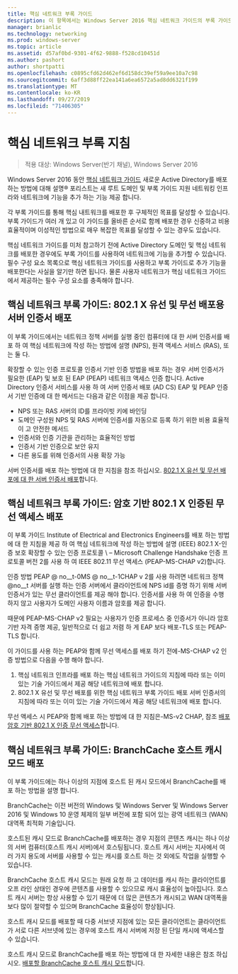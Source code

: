 ```yaml
---
title: 핵심 네트워크 부록 가이드
description: 이 항목에서는 Windows Server 2016 핵심 네트워크 가이드의 부록 가이드 개요를 제공 합니다.
manager: brianlic
ms.technology: networking
ms.prod: windows-server
ms.topic: article
ms.assetid: d57af0bd-9301-4f62-9888-f528cd10451d
ms.author: pashort
author: shortpatti
ms.openlocfilehash: c0895cfd62d462ef6d158dc39ef59a9ee10a7c98
ms.sourcegitcommit: 6aff3d88ff22ea141a6ea6572a5ad8dd6321f199
ms.translationtype: MT
ms.contentlocale: ko-KR
ms.lasthandoff: 09/27/2019
ms.locfileid: "71406305"
---
```

# <a name="core-network-companion-guidance"></a>핵심 네트워크 부록 지침

>적용 대상: Windows Server(반기 채널), Windows Server 2016

Windows Server 2016 동안 [핵심 네트워크 가이드](https://technet.microsoft.com/windows-server-docs/networking/core-network-guide/core-network-guide) 새로운 Active Directory를 배포 하는 방법에 대해 설명&reg; 포리스트는 새 루트 도메인 및 부록 가이드 지원 네트워킹 인프라와 네트워크에 기능을 추가 하는 기능 제공 합니다.

각 부록 가이드를 통해 핵심 내트워크를 배포한 후 구체적인 목표를 달성할 수 있습니다. 부록 가이드가 여러 개 있고 이 가이드를 올바른 순서로 함께 배포한 경우 신중하고 비용 효율적이며 이성적인 방법으로 매우 복잡한 목표를 달성할 수 있는 경우도 있습니다.

핵심 네트워크 가이드를 미처 참고하기 전에 Active Directory 도메인 및 핵심 네트워크를 배포한 경우에도 부록 가이드를 사용하여 네트워크에 기능을 추가할 수 있습니다. 필수 구성 요소 목록으로 핵심 네트워크 가이드를 사용하고 부록 가이드로 추가 기능을 배포한다는 사실을 알기만 하면 됩니다. 물론 사용자 네트워크가 핵심 네트워크 가이드에서 제공하는 필수 구성 요소를 충족해야 합니다.

## <a name="core-network-companion-guide-deploy-server-certificates-for-8021x-wired-and-wireless-deployments"></a>핵심 네트워크 부록 가이드: 802.1 X 유선 및 무선 배포용 서버 인증서 배포 

이 부록 가이드에서는 네트워크 정책 서버를 실행 중인 컴퓨터에 대 한 서버 인증서를 배포 하 여 핵심 네트워크에 작성 하는 방법에 설명 \(NPS\), 원격 액세스 서비스 \(RAS\), 또는 둘 다.

확장할 수 있는 인증 프로토콜 인증서 기반 인증 방법을 배포 하는 경우 서버 인증서가 필요한 \(EAP\) 및 보호 된 EAP \(PEAP\) 네트워크 액세스 인증 합니다. Active Directory 인증서 서비스를 사용 하 여 서버 인증서 배포 \(AD CS\) EAP 및 PEAP 인증서 기반 인증에 대 한 메서드는 다음과 같은 이점을 제공 합니다.

- NPS 또는 RAS 서버의 ID를 프라이빗 키에 바인딩
- 도메인 구성원 NPS 및 RAS 서버에 인증서를 자동으로 등록 하기 위한 비용 효율적이 고 안전한 메서드
- 인증서와 인증 기관을 관리하는 효율적인 방법
- 인증서 기반 인증으로 보안 유지
- 다른 용도를 위해 인증서의 사용 확장 가능
  
서버 인증서를 배포 하는 방법에 대 한 지침을 참조 하십시오. [802.1 X 유선 및 무선 배포에 대 한 서버 인증서 배포](server-certs/Deploy-Server-Certificates-for-802.1X-Wired-and-Wireless-Deployments.md)합니다.  
## <a name="core-network-companion-guide-deploy-password-based-8021x-authenticated-wireless-access"></a>핵심 네트워크 부록 가이드: 암호 기반 802.1 X 인증된 무선 액세스 배포

이 부록 가이드 Institute of Electrical and Electronics Engineers를 배포 하는 방법에 대 한 지침을 제공 하 여 핵심 네트워크에 작성 하는 방법에 설명 \(IEEE\) 802.1 X\-인증 보호 확장할 수 있는 인증 프로토콜 \ – Microsoft Challenge Handshake 인증 프로토콜 버전 2를 사용 하 여 IEEE 802.11 무선 액세스 \(PEAP\-MS\-CHAP v2\)합니다.

인증 방법 PEAP @ no__t-0MS @ no__t-1CHAP v 2를 사용 하려면 네트워크 정책 @no__t 서버를 실행 하는 인증 서버에서 클라이언트에 NPS id를 증명 하기 위해 서버 인증서가 있는 무선 클라이언트를 제공 해야 합니다. 인증서를 사용 하 여 인증을 수행 하지 않고 사용자가 도메인 사용자 이름과 암호를 제공 합니다.

때문에 PEAP\-MS\-CHAP v2 필요는 사용자가 인증 프로세스 중 인증서가 아니라 암호 기반 자격 증명 제공, 일반적으로 더 쉽고 저렴 하 게 EAP 보다 배포\-TLS 또는 PEAP\-TLS 합니다.

이 가이드를 사용 하는 PEAP와 함께 무선 액세스를 배포 하기 전에\-MS\-CHAP v2 인증 방법으로 다음을 수행 해야 합니다.

1. 핵심 네트워크 인프라를 배포 하는 핵심 네트워크 가이드의 지침에 따라 또는 이미 있는 기술 가이드에서 제공 해당 네트워크에 배포 합니다.
2. 802.1 X 유선 및 무선 배포를 위한 핵심 네트워크 부록 가이드 배포 서버 인증서의 지침에 따라 또는 이미 있는 기술 가이드에서 제공 해당 네트워크에 배포 합니다.

무선 액세스 시 PEAP와 함께 배포 하는 방법에 대 한 지침은\-MS\-v2 CHAP, 참조 [배포 암호 기반 802.1 X 인증 무선 액세스](wireless/a-deploy-8021X-wireless-access.md)합니다.

## <a name="core-network-companion-guide-deploy-branchcache-hosted-cache-mode"></a>핵심 네트워크 부록 가이드: BranchCache 호스트 캐시 모드 배포

이 부록 가이드에는 하나 이상의 지점에 호스트 된 캐시 모드에서 BranchCache를 배포 하는 방법을 설명 합니다.

BranchCache는 이전 버전의 Windows 및 Windows Server 및 Windows Server 2016 및 Windows 10 운영 체제의 일부 버전에 포함 되어 있는 광역 네트워크 (WAN) 대역폭 최적화 기술입니다.

호스트된 캐시 모드로 BranchCache를 배포하는 경우 지점의 콘텐츠 캐시는 하나 이상의 서버 컴퓨터(호스트 캐시 서버)에서 호스팅됩니다. 호스트 캐시 서버는 지사에서 여러 가지 용도에 서버를 사용할 수 있는 캐시를 호스트 하는 것 외에도 작업을 실행할 수 있습니다.

BranchCache 호스트 캐시 모드는 원래 요청 하 고 데이터를 캐시 하는 클라이언트를 오프 라인 상태인 경우에 콘텐츠를 사용할 수 있으므로 캐시 효율성이 높아집니다. 호스트 캐시 서버는 항상 사용할 수 있기 때문에 더 많은 콘텐츠가 캐시되고 WAN 대역폭을 보다 많이 절약할 수 있으며 BranchCache 효율성이 향상됩니다.

호스트 캐시 모드를 배포할 때 다중 서브넷 지점에 있는 모든 클라이언트는 클라이언트가 서로 다른 서브넷에 있는 경우에 호스트 캐시 서버에 저장 된 단일 캐시에 액세스할 수 있습니다.

호스트 캐시 모드로 BranchCache를 배포 하는 방법에 대 한 자세한 내용은 참조 하십시오. [배포할 BranchCache 호스트 캐시 모드](bc-hcm/1-Deploy-Bc-Hcm.md)합니다.
